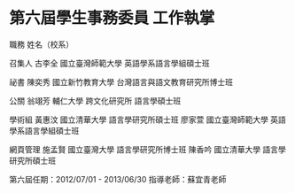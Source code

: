 # 第六屆學生事務委員 工作執掌

職務
姓名（校系）

召集人
古李全 國立臺灣師範大學 英語學系語言學組碩士班

祕書
陳奕秀 國立新竹教育大學 台灣語言與語文教育研究所博士班

公關
翁翊芳 輔仁大學 跨文化研究所 語言學碩士班

學術組
黃惠汶 國立清華大學 語言學研究所碩士班
廖家萱 國立臺灣師範大學 英語學系語言學組碩士班

網頁管理
施孟賢 國立臺灣大學 語言學研究所博士班
陳香吟 國立清華大學 語言學研究所碩士班

第六屆任期：2012/07/01 - 2013/06/30
指導老師：蘇宜青老師
